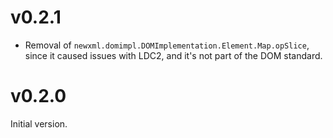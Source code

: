 # v0.2.1

* Removal of `newxml.domimpl.DOMImplementation.Element.Map.opSlice`, since it caused issues with LDC2, and it's not part of the DOM standard.

# v0.2.0

Initial version.